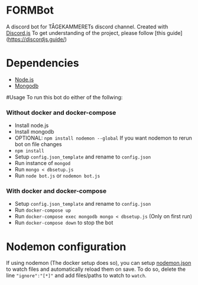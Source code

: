 # FORMBot
A discord bot for TÅGEKAMMERETs discord channel.
Created with [Discord.js](https://discord.js.org/#/)
To get understanding of the project, please follow [this guide] (https://discordjs.guide/)

# Dependencies
- [Node.js](https://nodejs.org/)
- [Mongodb](https://www.mongodb.com)

#Usage
To run this bot do either of the follwing:

### Without docker and docker-compose
- Install node.js
- Install mongodb
- OPTIONAL: `npm install nodemon --global` If you want nodemon to rerun bot on file changes
- `npm install`
- Setup `config.json_template` and rename to `config.json` 
- Run instance of `mongod`
- Run `mongo < dbsetup.js`
- Run `node bot.js` or `nodemon bot.js`

### With docker and docker-compose
- Setup `config.json_template` and rename to `config.json` 
- Run `docker-compose up`
- Run `docker-compose exec mongodb mongo < dbsetup.js` (Only on first run)
- Run `docker-compose down`  to stop the bot

# Nodemon configuration
If using nodemon (The docker setup does so), you can setup [nodemon.json](./nodemon.json) to watch files and automatically reload them on save.
To do so, delete the line `"ignore":"[*]"` and add files/paths to watch to `watch`.

